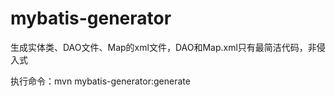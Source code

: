 # mybatis-generator
生成实体类、DAO文件、Map的xml文件，DAO和Map.xml只有最简洁代码，非侵入式

执行命令：mvn  mybatis-generator:generate
